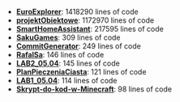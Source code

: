 <!--START_SECTION:code_line_count-->
- **[EuroExplorer](https://github.com/RafalSa/EuroExplorer)**: 1418290 lines of code
- **[projektObiektowe](https://github.com/RafalSa/projektObiektowe)**: 1172970 lines of code
- **[SmartHomeAssistant](https://github.com/RafalSa/SmartHomeAssistant)**: 217595 lines of code
- **[SakuGames](https://github.com/RafalSa/SakuGames)**: 309 lines of code
- **[CommitGenerator](https://github.com/RafalSa/CommitGenerator)**: 249 lines of code
- **[RafalSa](https://github.com/RafalSa/RafalSa)**: 146 lines of code
- **[LAB2_05.04](https://github.com/RafalSa/LAB2_05.04)**: 145 lines of code
- **[PlanPieczeniaCiasta](https://github.com/RafalSa/PlanPieczeniaCiasta)**: 121 lines of code
- **[LAB1_05.04](https://github.com/RafalSa/LAB1_05.04)**: 114 lines of code
- **[Skrypt-do-kod-w-Minecraft](https://github.com/RafalSa/Skrypt-do-kod-w-Minecraft)**: 98 lines of code
<!--END_SECTION:code_line_count-->
